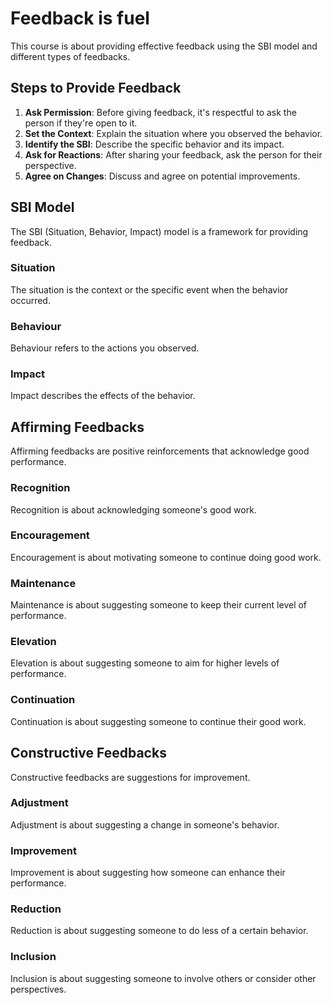 # Feedback is fuel

This course is about providing effective feedback using the SBI model and different types of feedbacks.

## Steps to Provide Feedback

1. **Ask Permission**: Before giving feedback, it's respectful to ask the person if they're open to it.
2. **Set the Context**: Explain the situation where you observed the behavior.
3. **Identify the SBI**: Describe the specific behavior and its impact.
4. **Ask for Reactions**: After sharing your feedback, ask the person for their perspective.
5. **Agree on Changes**: Discuss and agree on potential improvements.

## SBI Model

The SBI (Situation, Behavior, Impact) model is a framework for providing feedback.

### Situation
The situation is the context or the specific event when the behavior occurred. 

### Behaviour
Behaviour refers to the actions you observed. 

### Impact
Impact describes the effects of the behavior. 

## Affirming Feedbacks

Affirming feedbacks are positive reinforcements that acknowledge good performance.

### Recognition
Recognition is about acknowledging someone's good work. 

### Encouragement
Encouragement is about motivating someone to continue doing good work. 

### Maintenance
Maintenance is about suggesting someone to keep their current level of performance. 

### Elevation
Elevation is about suggesting someone to aim for higher levels of performance. 

### Continuation
Continuation is about suggesting someone to continue their good work. 

## Constructive Feedbacks

Constructive feedbacks are suggestions for improvement.

### Adjustment
Adjustment is about suggesting a change in someone's behavior. 

### Improvement
Improvement is about suggesting how someone can enhance their performance. 

### Reduction
Reduction is about suggesting someone to do less of a certain behavior. 

### Inclusion
Inclusion is about suggesting someone to involve others or consider other perspectives. 
